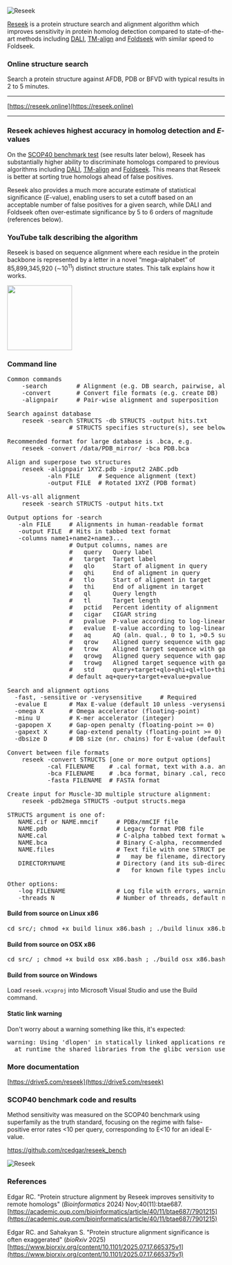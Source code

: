 ![Reseek](http://drive5.com/images/reseek_logo2.jpg)

[Reseek](http://drive5.com/reseek) is a protein structure search and alignment algorithm which improves sensitivity in protein homolog detection
compared to state-of-the-art methods including [DALI](https://onlinelibrary.wiley.com/doi/full/10.1002/pro.3749), [TM-align](https://academic.oup.com/nar/article-abstract/33/7/2302/2401364) and [Foldseek](https://www.biorxiv.org/content/10.1101/2022.02.07.479398.abstract) with similar speed to Foldseek.

### Online structure search

Search a protein structure against AFDB, PDB or BFVD with typical results in 2 to 5 minutes.

<span style="background-color:lightyellow">
<hr>

[https://reseek.online](https://reseek.online)
<hr>
</span>

### Reseek achieves highest accuracy in homolog detection and _E_-values

On the [SCOP40 benchmark test](https://www.pnas.org/doi/abs/10.1073/pnas.95.11.6073) (see results later below), Reseek has substantially higher ability to discriminate homologs compared to previous algorithms including [DALI](https://onlinelibrary.wiley.com/doi/full/10.1002/pro.3749), [TM-align](https://academic.oup.com/nar/article-abstract/33/7/2302/2401364) and [Foldseek](https://www.biorxiv.org/content/10.1101/2022.02.07.479398.abstract). This means that Reseek is better at sorting true homologs ahead of false positives. 

Reseek also provides a much more accurate estimate of statistical significance (_E_-value), enabling users to set a cutoff based on an acceptable number of false positives for a given search, while DALI and Foldseek often over-estimate significance by 5 to 6 orders of magnitude (references below).

### YouTube talk describing the algorithm

Reseek is based on sequence alignment where each residue in the protein backbone is represented by a letter in a novel “mega-alphabet” of 85,899,345,920 (∼10<sup>11</sup>) distinct structure states. This talk explains how it works.

[<img src="https://drive5.com/reseek/youtube_snip.gif" width="150">](https://www.youtube.com/watch?v=BzIgqdm9xDs)

### Command line
<pre>
Common commands
    -search        # Alignment (e.g. DB search, pairwise, all-vs-all)
    -convert       # Convert file formats (e.g. create DB)
    -alignpair     # Pair-wise alignment and superposition

Search against database
    reseek -search STRUCTS -db STRUCTS -output hits.txt
                 # STRUCTS specifies structure(s), see below

Recommended format for large database is .bca, e.g.
    reseek -convert /data/PDB_mirror/ -bca PDB.bca

Align and superpose two structures
    reseek -alignpair 1XYZ.pdb -input2 2ABC.pdb
           -aln FILE     # Sequence alignment (text)
           -output FILE  # Rotated 1XYZ (PDB format)

All-vs-all alignment
    reseek -search STRUCTS -output hits.txt

Output options for -search
   -aln FILE     # Alignments in human-readable format
   -output FILE  # Hits in tabbed text format
   -columns name1+name2+name3...
                 # Output columns, names are
                 #   query   Query label
                 #   target  Target label
                 #   qlo     Start of aligment in query
                 #   qhi     End of aligment in query
                 #   tlo     Start of aligment in target
                 #   thi     End of aligment in target
                 #   ql      Query length
                 #   tl      Target length
                 #   pctid   Percent identity of alignment
                 #   cigar   CIGAR string
                 #   pvalue  P-value according to log-linear null model
                 #   evalue  E-value according to log-linear null model
                 #   aq      AQ (aln. qual., 0 to 1, >0.5 suggests homology)
                 #   qrow    Aligned query sequence with gaps (local)
                 #   trow    Aligned target sequence with gaps (local)
                 #   qrowg   Aligned query sequence with gaps (global)
                 #   trowg   Aligned target sequence with gaps (global)
                 #   std     query+target+qlo+qhi+ql+tlo+thi+tl+pctid+evalue
                 # default aq+query+target+evalue+pvalue

Search and alignment options
  -fast, -sensitive or -verysensitive     # Required
  -evalue E      # Max E-value (default 10 unless -verysensitive)
  -omega X       # Omega accelerator (floating-point)
  -minu U        # K-mer accelerator (integer)
  -gapopen X     # Gap-open penalty (floating-point >= 0)
  -gapext X      # Gap-extend penalty (floating-point >= 0)
  -dbsize D      # DB size (nr. chains) for E-value (default actual size)

Convert between file formats
    reseek -convert STRUCTS [one or more output options]
           -cal FILENAME    # .cal format, text with a.a. and C-alpha x,y,z
           -bca FILENAME    # .bca format, binary .cal, recommended for DBs
           -fasta FILENAME  # FASTA format

Create input for Muscle-3D multiple structure alignment:
    reseek -pdb2mega STRUCTS -output structs.mega

STRUCTS argument is one of:
   NAME.cif or NAME.mmcif     # PDBx/mmCIF file
   NAME.pdb                   # Legacy format PDB file
   NAME.cal                   # C-alpha tabbed text format with chain(s)
   NAME.bca                   # Binary C-alpha, recommended for larger DBs
   NAME.files                 # Text file with one STRUCT per line,
                              #   may be filename, directory or .files
   DIRECTORYNAME              # Directory (and its sub-directories) is searched
                              #   for known file types including .pdb, .files etc.

Other options:
   -log FILENAME              # Log file with errors, warnings, time and memory.
   -threads N                 # Number of threads, default number of CPU cores.
</pre>

#### Build from source on Linux x86
<pre>
cd src/; chmod +x build_linux_x86.bash ; ./build_linux_x86.bash
</pre>

#### Build from source on OSX x86
<pre>
cd src/ ; chmod +x build_osx_x86.bash ; ./build_osx_x86.bash
</pre>

#### Build from source on Windows
Load `reseek.vcxproj` into Microsoft Visual Studio and use the Build command.

#### Static link warning
Don't worry about a warning something like this, it's expected:
<pre>
warning: Using 'dlopen' in statically linked applications requires
  at runtime the shared libraries from the glibc version used for linking
</pre>
### More documentation

[https://drive5.com/reseek](https://drive5.com/reseek)

### SCOP40 benchmark code and results
Method sensitivity was measured on the SCOP40 benchmark using superfamily as
the truth standard, focusing on the regime with false-positive error
rates <10 per query, corresponding to E<10 for an ideal E-value.

https://github.com/rcedgar/reseek_bench

![Reseek](https://drive5.com/images/reseek_readme.jpg)

### References

Edgar RC. "Protein structure alignment by Reseek improves sensitivity to remote homologs" (_Bioinformatics_ 2024) Nov;40(11):btae687. 
[https://academic.oup.com/bioinformatics/article/40/11/btae687/7901215](https://academic.oup.com/bioinformatics/article/40/11/btae687/7901215)

Edgar RC. and Sahakyan S. "Protein structure alignment significance is often exaggerated" (_bioRxiv_ 2025) [https://www.biorxiv.org/content/10.1101/2025.07.17.665375v1](https://www.biorxiv.org/content/10.1101/2025.07.17.665375v1)